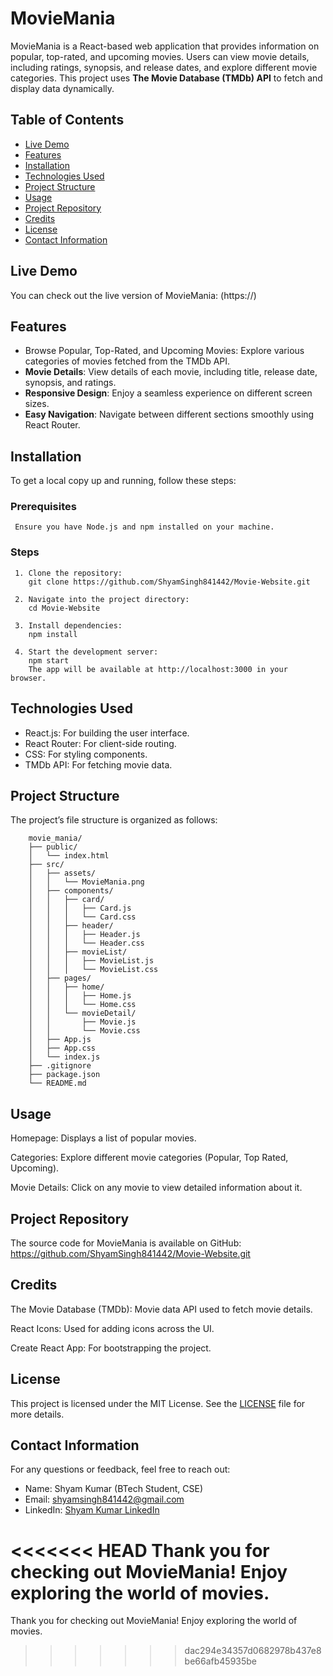 # MovieMania
  MovieMania is a React-based web application that provides information on popular, top-rated, and upcoming movies. Users can view movie details, including ratings, synopsis, and release dates, and explore different movie categories. This project uses **The Movie Database (TMDb) API** to fetch and display data dynamically.



 ## Table of Contents
- [Live Demo](#live-demo)
- [Features](#features)
- [Installation](#installation)
- [Technologies Used](#technologies-used)
- [Project Structure](#project-structure)
- [Usage](#usage)
- [Project Repository](#project-repository)
- [Credits](#credits)
- [License](#license)
- [Contact Information](#contact-information)




## Live Demo
You can check out the live version of MovieMania: (https://) 


## Features
- Browse Popular, Top-Rated, and Upcoming Movies: Explore various categories of movies fetched from the TMDb API.
- **Movie Details**: View details of each movie, including title, release date, synopsis, and ratings.
- **Responsive Design**: Enjoy a seamless experience on different screen sizes.
- **Easy Navigation**: Navigate between different sections smoothly using React Router.


## Installation
  To get a local copy up and running, follow these steps:

  ### Prerequisites
     Ensure you have Node.js and npm installed on your machine.

  ### Steps
     1. Clone the repository:
        git clone https://github.com/ShyamSingh841442/Movie-Website.git

     2. Navigate into the project directory:
        cd Movie-Website

     3. Install dependencies:
        npm install

     4. Start the development server:
        npm start
        The app will be available at http://localhost:3000 in your browser.

## Technologies Used
- React.js: For building the user interface.
- React Router: For client-side routing.
- CSS: For styling components.
- TMDb API: For fetching movie data.

## Project Structure
   The project’s file structure is organized as follows:

        movie_mania/
        ├── public/
        │   └── index.html
        ├── src/
        │   ├── assets/
        │   │   └── MovieMania.png
        │   ├── components/
        │   │   ├── card/
        │   │   │   ├── Card.js
        │   │   │   └── Card.css
        │   │   ├── header/
        │   │   │   ├── Header.js
        │   │   │   └── Header.css
        │   │   ├── movieList/
        │   │   │   ├── MovieList.js
        │   │   │   └── MovieList.css
        │   ├── pages/
        │   │   ├── home/
        │   │   │   ├── Home.js
        │   │   │   └── Home.css
        │   │   └── movieDetail/
        │   │       ├── Movie.js
        │   │       └── Movie.css
        │   ├── App.js
        │   ├── App.css
        │   └── index.js
        ├── .gitignore
        ├── package.json
        └── README.md


## Usage
  Homepage: Displays a list of popular movies.
  
  Categories: Explore different movie categories (Popular, Top Rated, Upcoming).
  
  Movie Details: Click on any movie to view detailed information about it.


## Project Repository
   The source code for MovieMania is available on GitHub: https://github.com/ShyamSingh841442/Movie-Website.git

## Credits
   The Movie Database (TMDb): Movie data API used to fetch movie details.
   
   React Icons: Used for adding icons across the UI.
   
   Create React App: For bootstrapping the project.

## License
This project is licensed under the MIT License. See the [LICENSE](LICENSE) file for more details.


## Contact Information
For any questions or feedback, feel free to reach out:

- Name: Shyam Kumar (BTech Student, CSE)
- Email: [shyamsingh841442@gmail.com](mailto:shyamsingh841442@gmail.com)  
- LinkedIn: [Shyam Kumar LinkedIn](https://www.linkedin.com/in/shyamsingh841442)


<<<<<<< HEAD
Thank you for checking out MovieMania! Enjoy exploring the world of movies.
=======
Thank you for checking out MovieMania! Enjoy exploring the world of movies.
>>>>>>> dac294e34357d0682978b437e8be66afb45935be
